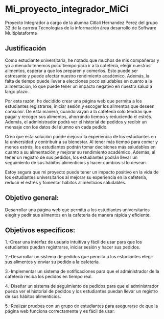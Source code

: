 # Mi_proyecto_integrador_MiCi
Proyecto Integrador a cargo de la alumna Citlali Hernandez Perez del grupo 32 de la carrera Tecnologías de la información área desarrollo de Software Multiplataforma 
## Justificación
Como estudiante universitaria, he notado que muchos de mis compañeros y yo a menudo tenemos poco tiempo para ir a la cafetería, elegir nuestros alimentos, esperar a que los preparen y comerlos. Esto puede ser estresante y puede afectar nuestro rendimiento académico. Además, la falta de tiempo puede llevar a elecciones poco saludables en cuanto a la alimentación, lo que puede tener un impacto negativo en nuestra salud a largo plazo.

Por esta razón, he decidido crear una página web que permita a los estudiantes registrarse, iniciar sesión y escoger los alimentos que deseen consumir. De esta manera, cuando vayan a la cafetería solo tendrán que pagar y recoger sus alimentos, ahorrando tiempo y reduciendo el estrés. Además, el administrador podrá ver el historial de pedidos y recibir un mensaje con los datos del alumno en cada pedido.

Creo que esta solución puede mejorar la experiencia de los estudiantes en la universidad y contribuir a su bienestar. Al tener más tiempo para comer y menos estrés, los estudiantes podrán tomar decisiones más saludables en cuanto a su alimentación y mejorar su rendimiento académico. Además, al tener un registro de sus pedidos, los estudiantes podrán llevar un seguimiento de sus hábitos alimenticios y hacer cambios si lo desean.

Estoy segura que mi proyecto puede tener un impacto positivo en la vida de los estudiantes universitarios al mejorar su experiencia en la cafetería, reducir el estrés y fomentar hábitos alimenticios saludables.

## Objetivo general:

Desarrollar una página web que permita a los estudiantes universitarios elegir y pedir sus alimentos en la cafetería de manera rápida y eficiente.

## Objetivos específicos:

1.-Crear una interfaz de usuario intuitiva y fácil de usar para que los estudiantes puedan registrarse, iniciar sesión y hacer sus pedidos.

2.-Desarrollar un sistema de pedidos que permita a los estudiantes elegir sus alimentos y enviar su pedido a la cafetería.

3.-Implementar un sistema de notificaciones para que el administrador de la cafetería reciba los pedidos en tiempo real.

4.-Diseñar un sistema de seguimiento de pedidos para que el administrador pueda ver el historial de pedidos y los estudiantes puedan llevar un registro de sus hábitos alimenticios.

5.-Realizar pruebas con un grupo de estudiantes para asegurarse de que la página web funciona correctamente y es fácil de usar.
